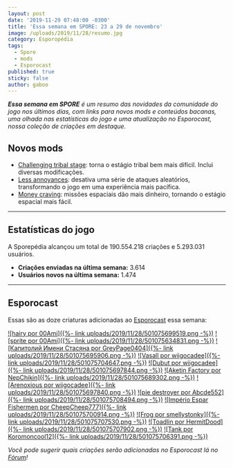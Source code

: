 ```yaml
---
layout: post
date: '2019-11-29 07:48:00 -0300'
title: 'Essa semana em SPORE: 23 a 29 de novembro'
image: /uploads/2019/11/28/resumo.jpg
category: Esporopédia
tags:
  - Spore
  - mods
  - Esporocast
published: true
sticky: false
author: gaboo
---
```

_**Essa semana em SPORE** é um resumo das novidades da comunidade do jogo nos últimos dias, com links para novos mods e conteúdos bacanas, uma olhada nas estatísticas do jogo e uma atualização no Esporocast, nossa coleção de criações em destaque._

## Novos mods

- [Challenging tribal stage](http://www.davoonline.com/phpBB3/viewtopic.php?f=121&t=9465): torna o estágio tribal bem mais difícil. Inclui diversas modificações.
- [Less annoyances](http://www.davoonline.com/phpBB3/viewtopic.php?f=125&t=9463): desativa uma série de ataques aleatórios, transformando o jogo em uma experiência mais pacífica.
- [Money craving](http://www.davoonline.com/phpBB3/viewtopic.php?f=123&t=9462): missões espaciais dão mais dinheiro, tornando o estágio espacial mais fácil.

***

## Estatísticas do jogo

A Sporepédia alcançou um total de 190.554.218 criações e 5.293.031 usuários.

- **Criações enviadas na última semana:** 3.614
- **Usuários novos na última semana:** 1.474

***

## Esporocast

Essas são as doze criaturas adicionadas ao [Esporocast](http://www.spore.com/sporepedia#qry=ssc-501057576550) essa semana:

[![hairy por 00Ami]({%- link uploads/2019/11/28/501075699519.png -%})](http://www.spore.com/sporepedia#qry=sast-501075699519%3Assc-501057576550)
[![sprite por 00Ami]({%- link uploads/2019/11/28/501075634831.png -%})](http://www.spore.com/sporepedia#qry=sast-501075634831%3Assc-501057576550)
[![Капитолий Имени Стасяна por GreyPage0404]({%- link uploads/2019/11/28/501075695906.png -%})](http://www.spore.com/sporepedia#qry=sast-501075695906%3Assc-501057576550)
[![Vasall por wiigocadee]({%- link uploads/2019/11/28/501075704647.png -%})](http://www.spore.com/sporepedia#qry=sast-501075704647%3Assc-501057576550)
[![Dubut por wiigocadee]({%- link uploads/2019/11/28/501075697844.png -%})](http://www.spore.com/sporepedia#qry=sast-501075697844%3Assc-501057576550)
[![Aketin Factory por NepChikin]({%- link uploads/2019/11/28/501075689302.png -%})](http://www.spore.com/sporepedia#qry=sast-501075689302%3Assc-501057576550)
[![Arenoxious por wiigocadee]({%- link uploads/2019/11/28/501075697840.png -%})](http://www.spore.com/sporepedia#qry=sast-501075697840%3Assc-501057576550)
[![pie destroyer por  Abcde552]({%- link uploads/2019/11/28/501075708494.png -%})](http://www.spore.com/sporepedia#qry=sast-501075708494%3Assc-501057576550)
[![Império Espar Fishermen por CheepCheep777]({%- link uploads/2019/11/28/501075700914.png -%})](http://www.spore.com/sporepedia#qry=sast-501075700914%3Assc-501057576550)
[![Frog por smellystonky]({%- link uploads/2019/11/28/501075707530.png -%})](http://www.spore.com/sporepedia#qry=sast-501075707530%3Assc-501057576550)
[![Toadlin por HermitDood]({%- link uploads/2019/11/28/501075707902.png -%})](http://www.spore.com/sporepedia#qry=sast-501075707902%3Assc-501057576550)
[![Tank por Koromoncool12]({%- link uploads/2019/11/28/501075706391.png -%})](http://www.spore.com/sporepedia#qry=sast-501075706391%3Assc-501057576550)
  
_Você pode sugerir quais criações serão adicionadas no Esporocast lá no [Fórum](https://forum.esporo.net/d/18-conheca-o-esporocast)!_
